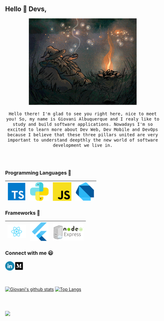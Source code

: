 
## Hello :wave: Devs, 

<p align="center">
  <img src="./img/gandalf.gif" width=350>
  <br><br>
  <samp>
    Hello there! I'm glad to see you right here, nice to meet you! So, my name is Giovani Albuquerque and I realy like to study and build software applications. Nowadays I'm so excited to learn more about Dev Web, Dev Mobile and DevOps because I believe that these three pillars united are very important to understand deepthly the new world of software development we live in.
  </samp>
</p>

<br></br>

### Programming Languages  :rocket:
|<img src="./img/typescript.png" width=60> | <img src="./img/python.svg" width=60> |<img src="./img/js.png" width=60> |<img src="./img/dart.svg" width=60> |
|:---:|:---:|:---:|:---:|


### Frameworks :wrench:
<img src="./img/react.png" width=60> | <img src="./img/flutter.png" width=60> | <img src="./img/logo-servidor-com-nodejs-e-express.png" width=100> |
|:---:|:---:|:---:|


### Connect with me :smiley:
<a href="https://www.linkedin.com/in/giovani-albuquerque">
  <img align="left" width="30px" src="./img/linkedin.webp" />
</a>
<a href="https://gavs2.medium.com/">
  <img align="left" width="30px" src="./img/medium.webp" />
</a>

<br></br>
<br></br>

[![Giovani's github stats](https://github-readme-stats.vercel.app/api?username=Giovaniavs&show_icons=true&theme=tokyonight&count_private=true&include_all_commits=true)](https://github.com/Giovaniavs/github-readme-stats)
[![Top Langs](https://github-readme-stats.vercel.app/api/top-langs/?username=Giovaniavs&layout=compact&theme=tokyonight)](https://github.com/Giovaniavs/github-readme-stats)

<br></br>

![](https://komarev.com/ghpvc/?username=Giovaniavs)
